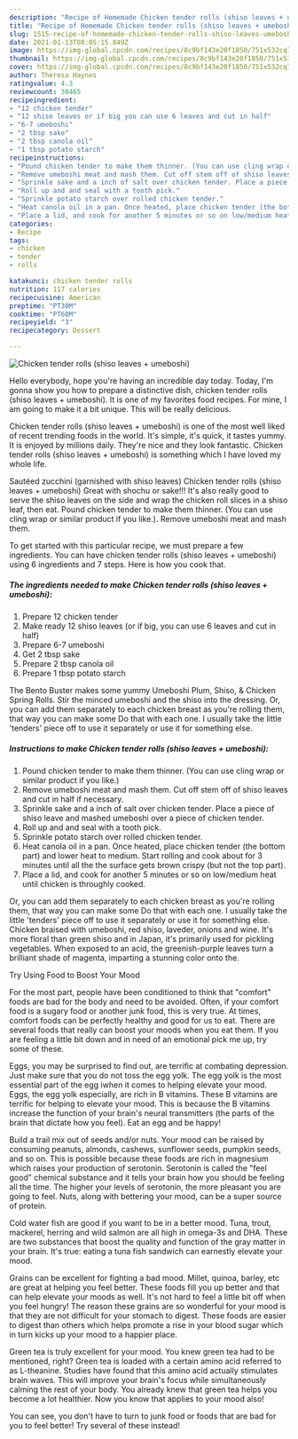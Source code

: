 ```yaml
---
description: "Recipe of Homemade Chicken tender rolls (shiso leaves + umeboshi)"
title: "Recipe of Homemade Chicken tender rolls (shiso leaves + umeboshi)"
slug: 1515-recipe-of-homemade-chicken-tender-rolls-shiso-leaves-umeboshi
date: 2021-01-13T08:05:15.849Z
image: https://img-global.cpcdn.com/recipes/8c9bf143e20f1850/751x532cq70/chicken-tender-rolls-shiso-leaves-umeboshi-recipe-main-photo.jpg
thumbnail: https://img-global.cpcdn.com/recipes/8c9bf143e20f1850/751x532cq70/chicken-tender-rolls-shiso-leaves-umeboshi-recipe-main-photo.jpg
cover: https://img-global.cpcdn.com/recipes/8c9bf143e20f1850/751x532cq70/chicken-tender-rolls-shiso-leaves-umeboshi-recipe-main-photo.jpg
author: Theresa Haynes
ratingvalue: 4.3
reviewcount: 30465
recipeingredient:
- "12 chicken tender"
- "12 shiso leaves or if big you can use 6 leaves and cut in half"
- "6-7 umeboshi"
- "2 tbsp sake"
- "2 tbsp canola oil"
- "1 tbsp potato starch"
recipeinstructions:
- "Pound chicken tender to make them thinner. (You can use cling wrap or similar product if you like.)"
- "Remove umeboshi meat and mash them. Cut off stem off of shiso leaves and cut in half if necessary."
- "Sprinkle sake and a inch of salt over chicken tender. Place a piece of shiso leave and mashed umeboshi over a piece of chicken tender."
- "Roll up and and seal with a tooth pick."
- "Sprinkle potato starch over rolled chicken tender."
- "Heat canola oil in a pan. Once heated, place chicken tender (the bottom part) and lower heat to medium. Start rolling and cook about for 3 minutes until all the the surface gets brown crispy (but not the top part)."
- "Place a lid, and cook for another 5 minutes or so on low/medium heat until chicken is throughly cooked."
categories:
- Recipe
tags:
- chicken
- tender
- rolls

katakunci: chicken tender rolls 
nutrition: 117 calories
recipecuisine: American
preptime: "PT30M"
cooktime: "PT60M"
recipeyield: "3"
recipecategory: Dessert

---
```



![Chicken tender rolls (shiso leaves + umeboshi)](https://img-global.cpcdn.com/recipes/8c9bf143e20f1850/751x532cq70/chicken-tender-rolls-shiso-leaves-umeboshi-recipe-main-photo.jpg)

Hello everybody, hope you're having an incredible day today. Today, I'm gonna show you how to prepare a distinctive dish, chicken tender rolls (shiso leaves + umeboshi). It is one of my favorites food recipes. For mine, I am going to make it a bit unique. This will be really delicious.

Chicken tender rolls (shiso leaves + umeboshi) is one of the most well liked of recent trending foods in the world. It's simple, it's quick, it tastes yummy. It is enjoyed by millions daily. They're nice and they look fantastic. Chicken tender rolls (shiso leaves + umeboshi) is something which I have loved my whole life.

Sautéed zucchini (garnished with shiso leaves) Chicken tender rolls (shiso leaves + umeboshi) Great with shochu or sake!!! It&#39;s also really good to serve the shiso leaves on the side and wrap the chicken roll slices in a shiso leaf, then eat. Pound chicken tender to make them thinner. (You can use cling wrap or similar product if you like.). Remove umeboshi meat and mash them.


To get started with this particular recipe, we must prepare a few ingredients. You can have chicken tender rolls (shiso leaves + umeboshi) using 6 ingredients and 7 steps. Here is how you cook that.

<!--inarticleads1-->

##### The ingredients needed to make Chicken tender rolls (shiso leaves + umeboshi):

1. Prepare 12 chicken tender
1. Make ready 12 shiso leaves (or if big, you can use 6 leaves and cut in half)
1. Prepare 6-7 umeboshi
1. Get 2 tbsp sake
1. Prepare 2 tbsp canola oil
1. Prepare 1 tbsp potato starch


The Bento Buster makes some yummy Umeboshi Plum, Shiso, &amp; Chicken Spring Rolls. Stir the minced umeboshi and the shiso into the dressing. Or, you can add them separately to each chicken breast as you&#39;re rolling them, that way you can make some Do that with each one. I usually take the little &#39;tenders&#39; piece off to use it separately or use it for something else. 

<!--inarticleads2-->

##### Instructions to make Chicken tender rolls (shiso leaves + umeboshi):

1. Pound chicken tender to make them thinner. (You can use cling wrap or similar product if you like.)
1. Remove umeboshi meat and mash them. Cut off stem off of shiso leaves and cut in half if necessary.
1. Sprinkle sake and a inch of salt over chicken tender. Place a piece of shiso leave and mashed umeboshi over a piece of chicken tender.
1. Roll up and and seal with a tooth pick.
1. Sprinkle potato starch over rolled chicken tender.
1. Heat canola oil in a pan. Once heated, place chicken tender (the bottom part) and lower heat to medium. Start rolling and cook about for 3 minutes until all the the surface gets brown crispy (but not the top part).
1. Place a lid, and cook for another 5 minutes or so on low/medium heat until chicken is throughly cooked.


Or, you can add them separately to each chicken breast as you&#39;re rolling them, that way you can make some Do that with each one. I usually take the little &#39;tenders&#39; piece off to use it separately or use it for something else. Chicken braised with umeboshi, red shiso, laveder, onions and wine. It&#39;s more floral than green shiso and in Japan, it&#39;s primarily used for pickling vegetables. When exposed to an acid, the greenish-purple leaves turn a brilliant shade of magenta, imparting a stunning color onto the. 

Try Using Food to Boost Your Mood


For the most part, people have been conditioned to think that "comfort" foods are bad for the body and need to be avoided. Often, if your comfort food is a sugary food or another junk food, this is very true. At times, comfort foods can be perfectly healthy and good for us to eat. There are several foods that really can boost your moods when you eat them. If you are feeling a little bit down and in need of an emotional pick me up, try some of these.

Eggs, you may be surprised to find out, are terrific at combating depression. Just make sure that you do not toss the egg yolk. The egg yolk is the most essential part of the egg iwhen it comes to helping elevate your mood. Eggs, the egg yolk especially, are rich in B vitamins. These B vitamins are terrific for helping to elevate your mood. This is because the B vitamins increase the function of your brain's neural transmitters (the parts of the brain that dictate how you feel). Eat an egg and be happy!

Build a trail mix out of seeds and/or nuts. Your mood can be raised by consuming peanuts, almonds, cashews, sunflower seeds, pumpkin seeds, and so on. This is possible because these foods are rich in magnesium which raises your production of serotonin. Serotonin is called the "feel good" chemical substance and it tells your brain how you should be feeling all the time. The higher your levels of serotonin, the more pleasant you are going to feel. Nuts, along with bettering your mood, can be a super source of protein.

Cold water fish are good if you want to be in a better mood. Tuna, trout, mackerel, herring and wild salmon are all high in omega-3s and DHA. These are two substances that boost the quality and function of the gray matter in your brain. It's true: eating a tuna fish sandwich can earnestly elevate your mood. 

Grains can be excellent for fighting a bad mood. Millet, quinoa, barley, etc are great at helping you feel better. These foods fill you up better and that can help elevate your moods as well. It's not hard to feel a little bit off when you feel hungry! The reason these grains are so wonderful for your mood is that they are not difficult for your stomach to digest. These foods are easier to digest than others which helps promote a rise in your blood sugar which in turn kicks up your mood to a happier place.

Green tea is truly excellent for your mood. You knew green tea had to be mentioned, right? Green tea is loaded with a certain amino acid referred to as L-theanine. Studies have found that this amino acid actually stimulates brain waves. This will improve your brain's focus while simultaneously calming the rest of your body. You already knew that green tea helps you become a lot healthier. Now you know that applies to your mood also!

You can see, you don't have to turn to junk food or foods that are bad for you to feel better! Try several of these instead!

